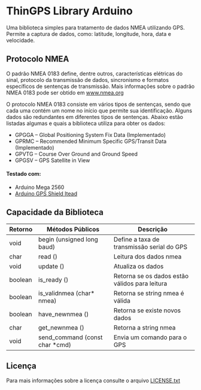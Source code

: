 # ThinGPS Library Arduino

Uma biblioteca simples para tratamento de dados NMEA utilizando GPS. Permite a captura de dados, como: latitude, longitude, hora, data e velocidade.

## Protocolo NMEA 

O padrão NMEA 0183 define, dentre outros, características elétricas do sinal, protocolo da transmissão de dados, sincronismo e formatos específicos de sentenças de transmissão. 
Mais informações sobre o padrão NMEA 0183 pode ser obtido em www.nmea.org

O protocolo NMEA 0183 consiste em vários tipos de sentenças, sendo que cada uma contém um nome no início que permite sua identificação. Alguns dados são redundantes em diferentes tipos de sentenças. Abaixo estão listadas algumas e quais a biblioteca utiliza para obter os dados:

- GPGGA – Global Positioning System Fix Data (Implementado)
- GPRMC – Recommended Minimum Specific GPS/Transit Data (Implementado)
- GPVTG – Course Over Ground and Ground Speed
- GPGSV – GPS Satellite in View


#### Testado com:
- Arduino Mega 2560
- [Arduino GPS Shield Itead](https://www.itead.cc/wiki/Arduino_GPS_shield)


## Capacidade da Biblioteca 

|Retorno| Métodos Públicos | Descrição|
|--------|---------------------------|------|
| void | begin (unsigned long baud) | Define a taxa de transmissão serial do GPS |
| char | read () | Leitura dos dados nmea |
| void | update () | Atualiza os dados |
| boolean | is_ready () | Retorna se os dados estão válidos para leitura |
| boolean | is_validnmea (char* nmea) | Retorna se string nmea é válida |
| boolean | have_newnmea () | Retorna se existe novos dados  |
| char | get_newnmea () | Retorna a string nmea |
| void | send_command (const char *cmd) | Envia um comando para o GPS |

## Licença 
Para mais informações sobre a licença consulte o arquivo [LICENSE.txt](https://github.com/luanfssilva/ThinGPS-Library-Arduino/blob/master/LICENSE.txt)
